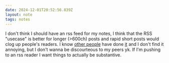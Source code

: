 ```yaml
---
date: 2024-12-01T20:52:56.839Z
layout: note
tags: notes
---
```

I don't think I should have an rss feed for my notes, I think that the RSS "usecase" is better for longer (>600ch) posts and rapid short posts would clog up people's readers. I know [other people](http://scripting.com/) have done [it](http://scripting.com/2024/12/01.html#a204028) and I don't find it annoying, but I don't wanna be discourteous to my peers yk. If I'm pushing to an rss reader I want things to actually be substantive.
